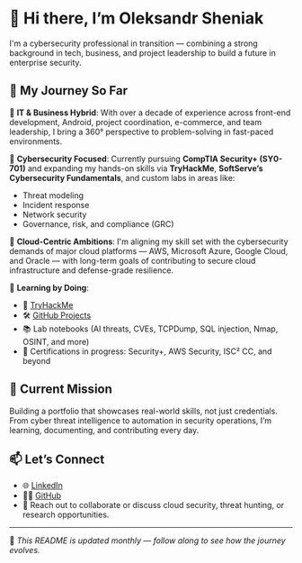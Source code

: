 # 👋 Hi there, I’m Oleksandr Sheniak

I'm a cybersecurity professional in transition — combining a strong background in tech, business, and project leadership to build a future in enterprise security.

## 🚀 My Journey So Far

🔹 **IT & Business Hybrid**: With over a decade of experience across front-end development, Android, project coordination, e-commerce, and team leadership, I bring a 360° perspective to problem-solving in fast-paced environments.

🔹 **Cybersecurity Focused**: Currently pursuing **CompTIA Security+ (SY0-701)** and expanding my hands-on skills via **TryHackMe**, **SoftServe’s Cybersecurity Fundamentals**, and custom labs in areas like:
- Threat modeling
- Incident response
- Network security
- Governance, risk, and compliance (GRC)

🔹 **Cloud-Centric Ambitions**: I'm aligning my skill set with the cybersecurity demands of major cloud platforms — AWS, Microsoft Azure, Google Cloud, and Oracle — with long-term goals of contributing to secure cloud infrastructure and defense-grade resilience.

🔹 **Learning by Doing**:
- 🧠 [TryHackMe](https://tryhackme.com/p/sheniaks)
- 🛠️ [GitHub Projects](https://github.com/sheniaks)
- 📚 Lab notebooks (AI threats, CVEs, TCPDump, SQL injection, Nmap, OSINT, and more)
- 🧾 Certifications in progress: Security+, AWS Security, ISC² CC, and beyond

## 🔐 Current Mission
Building a portfolio that showcases real-world skills, not just credentials. From cyber threat intelligence to automation in security operations, I’m learning, documenting, and contributing every day.

## 📫 Let’s Connect
- 🌐 [LinkedIn](https://ca.linkedin.com/in/sheniaks)
- 🧑‍💻 [GitHub](https://github.com/sheniaks)
- 💬 Reach out to collaborate or discuss cloud security, threat hunting, or research opportunities.

---

📌 *This README is updated monthly — follow along to see how the journey evolves.*
